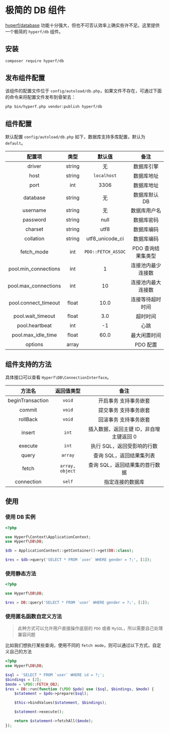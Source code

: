 # 极简的 DB 组件

[hyperf/database](https://github.com/hyperf/database) 功能十分强大，但也不可否认效率上确实些许不足。这里提供一个极简的 `hyperf/db` 组件。

## 安装

```bash
composer require hyperf/db
```

## 发布组件配置

该组件的配置文件位于 `config/autoload/db.php`，如果文件不存在，可通过下面的命令来将配置文件发布到骨架去：


```bash
php bin/hyperf.php vendor:publish hyperf/db
```

## 组件配置

默认配置 `config/autoload/db.php` 如下，数据库支持多库配置，默认为 `default`。

|        配置项        |  类型  |       默认值       |               备注               |
|:--------------------:|:------:|:------------------:|:--------------------------------:|
|        driver        | string |         无         | 数据库引擎  |
|         host         | string |    `localhost`     |            数据库地址            |
|         port         |  int   |        3306        |            数据库地址            |
|       database       | string |         无         |          数据库默认 DB           |
|       username       | string |         无         |           数据库用户名           |
|       password       | string |        null        |            数据库密码            |
|       charset        | string |        utf8        |            数据库编码            |
|      collation       | string |  utf8_unicode_ci   |            数据库编码            |
|      fetch_mode      |  int   | `PDO::FETCH_ASSOC` |        PDO 查询结果集类型        |
| pool.min_connections |  int   |         1          |        连接池内最少连接数        |
| pool.max_connections |  int   |         10         |        连接池内最大连接数        |
| pool.connect_timeout | float  |        10.0        |         连接等待超时时间         |
|  pool.wait_timeout   | float  |        3.0         |             超时时间             |
|    pool.heartbeat    |  int   |         -1         |               心跳               |
|  pool.max_idle_time  | float  |        60.0        |           最大闲置时间           |
|       options        | array  |                    |             PDO 配置             |

## 组件支持的方法

具体接口可以查看 `Hyperf\DB\ConnectionInterface`。

|      方法名      |   返回值类型   |                  备注                   |
|:----------------:|:--------------:|:------------------------------------:|
| beginTransaction |     `void`     |          开启事务 支持事务嵌套          |
|      commit      |     `void`     |          提交事务 支持事务嵌套          |
|     rollBack     |     `void`     |          回滚事务 支持事务嵌套          |
|      insert      |     `int`      | 插入数据，返回主键 ID，非自增主键返回 0   |
|     execute      |     `int`      |       执行 SQL，返回受影响的行数        |
|      query       |    `array`     |        查询 SQL，返回结果集列表         |
|      fetch       | `array, object`|     查询 SQL，返回结果集的首行数据       |
|      connection  |     `self`     |           指定连接的数据库             |

## 使用

### 使用 DB 实例

```php
<?php

use Hyperf\Context\ApplicationContext;
use Hyperf\DB\DB;

$db = ApplicationContext::getContainer()->get(DB::class);

$res = $db->query('SELECT * FROM `user` WHERE gender = ?;', [1]);

```

### 使用静态方法

```php
<?php

use Hyperf\DB\DB;

$res = DB::query('SELECT * FROM `user` WHERE gender = ?;', [1]);

```

### 使用匿名函数自定义方法

> 此种方式可以允许用户直接操作底层的 `PDO` 或者 `MySQL`，所以需要自己处理兼容问题

比如我们想执行某些查询，使用不同的 `fetch mode`，则可以通过以下方式，自定义自己的方法

```php
<?php
use Hyperf\DB\DB;

$sql = 'SELECT * FROM `user` WHERE id = ?;';
$bindings = [2];
$mode = \PDO::FETCH_OBJ;
$res = DB::run(function (\PDO $pdo) use ($sql, $bindings, $mode) {
    $statement = $pdo->prepare($sql);

    $this->bindValues($statement, $bindings);

    $statement->execute();

    return $statement->fetchAll($mode);
});
```
